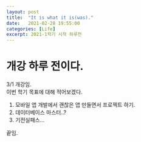 ```yaml
---
layout: post
title:  "It is what it is(was)."
date:   2021-02-28 19:55:00
categories: [Life]
excerpt: 2021-1학기 시작 하루전
---
```


# 개강 하루 전이다.  
3/1 개강임.  
이번 학기 목표에 대해 적어보겠다.  
1. 모바일 앱 개발에서 괜찮은 앱 만들면서 프로젝트 하기.  
2. 데이터베이스 마스터..?  
3. 기전실패스...  

끝임.  